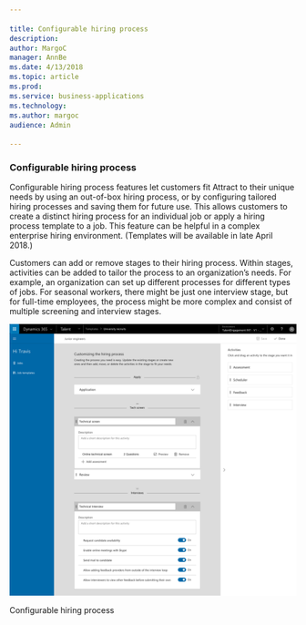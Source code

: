 ```yaml
---

title: Configurable hiring process
description: 
author: MargoC
manager: AnnBe
ms.date: 4/13/2018
ms.topic: article
ms.prod: 
ms.service: business-applications
ms.technology: 
ms.author: margoc
audience: Admin

---
```

### Configurable hiring process



Configurable hiring process features let customers fit Attract to their unique
needs by using an out-of-box hiring process, or by configuring tailored hiring
processes and saving them for future use. This allows customers to create a
distinct hiring process for an individual job or apply a hiring process template
to a job. This feature can be helpful in a complex enterprise hiring
environment. (Templates will be available in late April 2018.)

Customers can add or remove stages to their hiring process. Within stages,
activities can be added to tailor the process to an organization’s needs. For
example, an organization can set up different processes for different types of
jobs. For seasonal workers, there might be just one interview stage, but for
full-time employees, the process might be more complex and consist of multiple
screening and interview stages.

![A screenshot of the configurable hiring process](media/configurable-hiring-process-1.tif "A screenshot of the configurable hiring process")
<!-- Talent_Configurable hiring process_A.tif -->


Configurable hiring process
